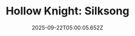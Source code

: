 ---
title: "Hollow Knight: Silksong"
id: 1030300
date: 2025-09-22T05:00:05.652Z
link: games/steam/recent/hollow-knight-silksong
image: http://media.steampowered.com/steamcommunity/public/images/apps/1030300/b4a999c1302e3ac123c041fd41bb8a34528c6ab5.jpg
playtime_2weeks: 1019
playtime_forever: 2118
playtime_windows_forever: 0
playtime_mac_forever: 0
playtime_linux_forever: 2118
playtime_deck_forever: 2118
---